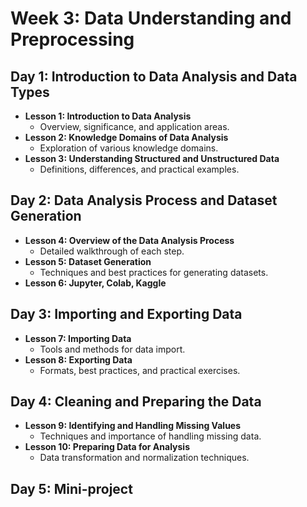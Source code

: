 # Week 3: Data Understanding and Preprocessing

## Day 1: Introduction to Data Analysis and Data Types
- **Lesson 1: Introduction to Data Analysis**
  - Overview, significance, and application areas.
- **Lesson 2: Knowledge Domains of Data Analysis**
  - Exploration of various knowledge domains.
- **Lesson 3: Understanding Structured and Unstructured Data**
  - Definitions, differences, and practical examples.

## Day 2: Data Analysis Process and Dataset Generation
- **Lesson 4: Overview of the Data Analysis Process**
  - Detailed walkthrough of each step.
- **Lesson 5: Dataset Generation**
  - Techniques and best practices for generating datasets.
- **Lesson 6: Jupyter, Colab, Kaggle**

## Day 3: Importing and Exporting Data
- **Lesson 7: Importing Data**
  - Tools and methods for data import.
- **Lesson 8: Exporting Data**
  - Formats, best practices, and practical exercises.

## Day 4: Cleaning and Preparing the Data
- **Lesson 9: Identifying and Handling Missing Values**
  - Techniques and importance of handling missing data.
- **Lesson 10: Preparing Data for Analysis**
  - Data transformation and normalization techniques.

## Day 5: Mini-project





